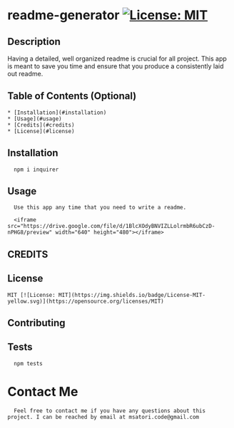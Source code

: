   # readme-generator [![License: MIT](https://img.shields.io/badge/License-MIT-yellow.svg)](https://opensource.org/licenses/MIT)

  ## Description 

  Having a detailed, well organized readme is crucial for all project. This app is meant to save you time and ensure that you produce a consistently laid out readme. 


  ## Table of Contents (Optional)

    * [Installation](#installation)
    * [Usage](#usage)
    * [Credits](#credits)
    * [License](#license)


  ## Installation
      npm i inquirer

  ## Usage 
      Use this app any time that you need to write a readme. 

      <iframe src="https://drive.google.com/file/d/1BlcXOdyBNVIZLLolrmbR6ubCzD-nPHG8/preview" width="640" height="480"></iframe>

  ## CREDITS
      

  ## License
    MIT [![License: MIT](https://img.shields.io/badge/License-MIT-yellow.svg)](https://opensource.org/licenses/MIT)

   ## Contributing
      
  ## Tests
      npm tests

  # Contact Me
      Feel free to contact me if you have any questions about this project. I can be reached by email at msatori.code@gmail.com
